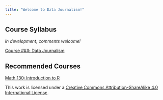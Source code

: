 ```yaml
---
title: "Welcome to Data Journalism!"
---
```





## Course Syllabus 

*in development, comments welcome!*

[Course ###: Data Journalism](http://bit.ly/csuc-dj-course)

## Recommended Courses 

[Math 130: Introduction to R](https://norcalbiostat.github.io/MATH130/index.html)


This work is licensed under a [Creative Commons Attribution-ShareAlike 4.0 International License](https://creativecommons.org/licenses/by-sa/4.0/).
